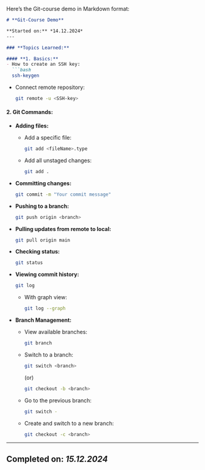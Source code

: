 Here’s the Git-course demo in Markdown format:

```markdown
# **Git-Course Demo**

**Started on:** *14.12.2024*  
---

### **Topics Learned:**

#### **1. Basics:**
- How to create an SSH key:  
  ```bash
  ssh-keygen
  ```
- Connect remote repository:  
  ```bash
  git remote -u <SSH-key>
  ```

#### **2. Git Commands:**
- **Adding files:**
  - Add a specific file:  
    ```bash
    git add <fileName>.type
    ```
  - Add all unstaged changes:  
    ```bash
    git add .
    ```

- **Committing changes:**  
  ```bash
  git commit -m "Your commit message"
  ```

- **Pushing to a branch:**  
  ```bash
  git push origin <branch>
  ```

- **Pulling updates from remote to local:**  
  ```bash
  git pull origin main
  ```

- **Checking status:**  
  ```bash
  git status
  ```

- **Viewing commit history:**  
  ```bash
  git log
  ```
  - With graph view:  
    ```bash
    git log --graph
    ```

- **Branch Management:**
  - View available branches:  
    ```bash
    git branch
    ```
  - Switch to a branch:  
    ```bash
    git switch <branch>
    ```
    (or)
    ```bash
    git checkout -b <branch>
    ```
  - Go to the previous branch:  
    ```bash
    git switch -
    ```
  - Create and switch to a new branch:  
    ```bash
    git checkout -c <branch>
    ```

---

**Completed on:** *15.12.2024*  
---
